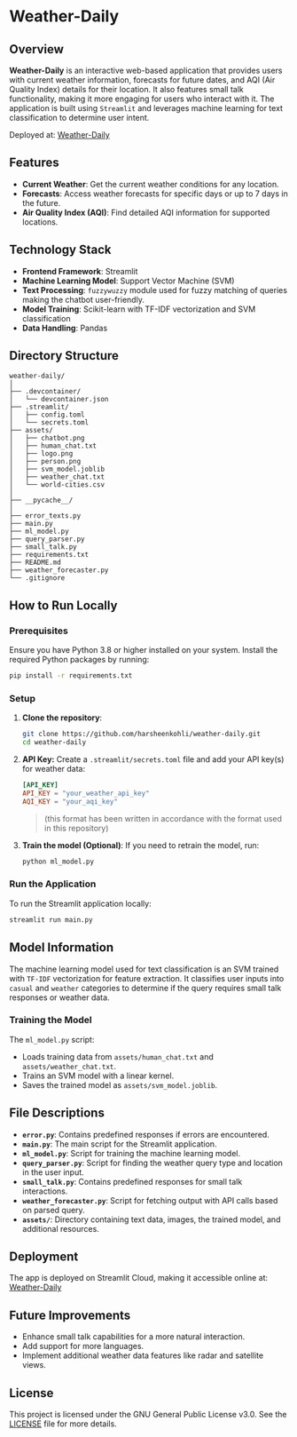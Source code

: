 # Weather-Daily
## Overview
**Weather-Daily** is an interactive web-based application that provides users with current weather information, forecasts for future dates, and AQI (Air Quality Index) details for their location. It also features small talk functionality, making it more engaging for users who interact with it. The application is built using `Streamlit` and leverages machine learning for text classification to determine user intent.

Deployed at: [Weather-Daily](https://weather-daily.streamlit.app/)

## Features
- **Current Weather**: Get the current weather conditions for any location.
- **Forecasts**: Access weather forecasts for specific days or up to 7 days in the future.
- **Air Quality Index (AQI)**: Find detailed AQI information for supported locations.

## Technology Stack
- **Frontend Framework**: Streamlit
- **Machine Learning Model**: Support Vector Machine (SVM)
- **Text Processing**: `fuzzywuzzy` module used for fuzzy matching of queries making the chatbot user-friendly.
- **Model Training**: Scikit-learn with TF-IDF vectorization and SVM classification
- **Data Handling**: Pandas

## Directory Structure
```
weather-daily/
│
├── .devcontainer/
│   └── devcontainer.json
├── .streamlit/
│   ├── config.toml
│   └── secrets.toml
├── assets/
│   ├── chatbot.png
│   ├── human_chat.txt
│   ├── logo.png
│   ├── person.png
│   ├── svm_model.joblib
│   ├── weather_chat.txt
│   └── world-cities.csv
│
├── __pycache__/
│
├── error_texts.py
├── main.py
├── ml_model.py
├── query_parser.py
├── small_talk.py
├── requirements.txt
├── README.md
├── weather_forecaster.py
└── .gitignore
```

## How to Run Locally
### Prerequisites
Ensure you have Python 3.8 or higher installed on your system. Install the required Python packages by running:
```bash
pip install -r requirements.txt
```

### Setup
1. **Clone the repository**:
    ```bash
    git clone https://github.com/harsheenkohli/weather-daily.git
    cd weather-daily
    ```
2. **API Key:** Create a `.streamlit/secrets.toml` file and add your API key(s) for weather data:
    ```toml
    [API_KEY]
    API_KEY = "your_weather_api_key"
    AQI_KEY = "your_aqi_key"
    ```
    > (this format has been written in accordance with the format used in this repository)
3. **Train the model (Optional)**: If you need to retrain the model, run:
    ```bash
    python ml_model.py
    ```

### Run the Application
To run the Streamlit application locally:
```bash
streamlit run main.py
```

## Model Information
The machine learning model used for text classification is an SVM trained with `TF-IDF` vectorization for feature extraction. It classifies user inputs into `casual` and `weather` categories to determine if the query requires small talk responses or weather data.

### Training the Model
The `ml_model.py` script:
- Loads training data from `assets/human_chat.txt` and `assets/weather_chat.txt`.
- Trains an SVM model with a linear kernel.
- Saves the trained model as `assets/svm_model.joblib`.

## File Descriptions
- **`error.py`**: Contains predefined responses if errors are encountered.
- **`main.py`**: The main script for the Streamlit application.
- **`ml_model.py`**: Script for training the machine learning model.
- **`query_parser.py`**: Script for finding the weather query type and location in the user input.
- **`small_talk.py`**: Contains predefined responses for small talk interactions.
- **`weather_forecaster.py`**: Script for fetching output with API calls based on parsed query.
- **`assets/`**: Directory containing text data, images, the trained model, and additional resources.

## Deployment
The app is deployed on Streamlit Cloud, making it accessible online at: [Weather-Daily](https://weather-daily.streamlit.app/)

## Future Improvements
- Enhance small talk capabilities for a more natural interaction.
- Add support for more languages.
- Implement additional weather data features like radar and satellite views.

## License
This project is licensed under the GNU General Public License v3.0. See the [LICENSE](LICENSE) file for more details.
